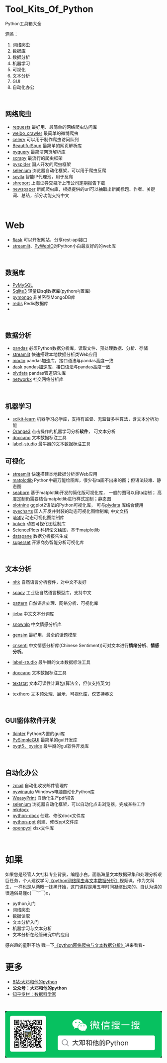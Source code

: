 # Tool_Kits_Of_Python
Python工具箱大全

涵盖：

1. 网络爬虫
2. 数据库
3. 数据分析
4. 机器学习
5. 可视化
6. 文本分析
7. GUI
8. 自动化办公


<br>

## 网络爬虫

- [requests](https://github.com/psf/requests)  最好用、最简单的网络爬虫访问库
- [weibo_crawler](https://github.com/thunderhit/weibo_crawler) 最简单的微博爬虫
- [celery](https://github.com/celery/celery/) 可以用于制作爬虫访问队列
- [BeautifulSoup](https://www.crummy.com/software/BeautifulSoup/bs4/doc/) 最简单的网页解析库
- [pyquery](https://github.com/gawel/pyquery)  最简洁网页解析库
- [scrapy](https://github.com/scrapy/scrapy) 最流行的爬虫框架
- [pyspider](https://github.com/binux/pyspider) 国人开发的爬虫框架
- [selenium](https://github.com/SeleniumHQ/selenium/) 浏览器自动化框架，可以用于爬虫反爬
- [scylla](https://github.com/imWildCat/scylla) 智能IP代理池，用于反爬
- [shreport](https://github.com/thunderhit/shreport) 上海证券交易所上市公司定期报告下载
- [newspaper](https://github.com/codelucas/newspaper) 新闻爬虫库，根据提供的url可以抽取出新闻标题、作者、关键词、总结，部分功能支持中文

<br>

# Web

- [flask](https://github.com/pallets/flask) 可以开发网站、分享rest-api接口
- [streamlit](https://github.com/streamlit/streamlit)、[PyWebIO](https://github.com/wang0618/PyWebIO)对Python小白最友好的的web库


<br>

## 数据库

- [PyMySQL](https://github.com/PyMySQL/PyMySQL)  
- [Sqlite3](https://docs.python.org/3/library/sqlite3.html)  轻量级sql数据库(python内置库)
- [pymongo](https://github.com/mongodb/mongo-python-driver) 非关系型MongoDB库
- [redis](https://github.com/redis/redis)  Redis数据库
- 
<br>


## 数据分析

- [pandas](https://github.com/pandas-dev/pandas) 必须Python数据分析库，读取文件、预处理数据、分析、存储
- [streamlit](https://github.com/streamlit/streamlit) 快速搭建本地数据分析类Web应用
- [modin](https://github.com/modin-project/modin) pandas加速库，接口语法与pandas高度一致
- [dask](https://github.com/dask/dask)  pandas加速库，接口语法与pandas高度一致
- [plydata](https://github.com/has2k1/plydata])  pandas管道语法库
- [networkx](https://github.com/networkx/networkx) 社交网络分析库

    
<br>


      

## 机器学习

- [scikit-learn](https://github.com/scikit-learn/scikit-learn) 机器学习必学库，支持有监督、无监督多种算法，含文本分析功能
- [Orange3](https://github.com/biolab/orange3) 点击操作的机器学习分析**软件**， 可文本分析
- [doccano](https://github.com/doccano/doccano) 文本数据标注工具
- [label-studio](https://github.com/heartexlabs/label-studio)  最牛掰的文本数据标注工具





## 可视化

- [streamlit](https://github.com/streamlit/streamlit) 快速搭建本地数据分析类Web应用
- [matplotlib](https://github.com/matplotlib/matplotlib)  Python中最万能绘图库，很少有ta画不出来的图；但语法较难、静态图
- [seaborn](https://github.com/mwaskom/seaborn) 基于matplotlib开发的简化版可视化库， 一般的图可以用ta绘制； 高度定制仍需要结合matplotlib进行样式定制；静态图
- [plotnine](https://github.com/has2k1/plotnine)  ggplot2语法的Python可视化库， 可与[plydata](https://github.com/has2k1/plydata]) 库结合使用
- [pyecharts](https://github.com/pyecharts/pyecharts) 国人开发并封装的动态可视化图绘制库; 中文文档
- [plotly](https://github.com/plotly/plotly.py) 动态可视化图绘制库
- [bokeh](https://github.com/bokeh/bokeh) 动态可视化图绘制库
- [SciencePlots](https://github.com/garrettj403/SciencePlots)  科研论文绘图，基于matplotlib
- [datapane](https://github.com/datapane/datapane)  数据分析报告生成
- [superset](https://github.com/apache/superset) 开源商务智能分析可视化库

<br> 



## 文本分析

- [nltk](https://github.com/nltk/nltk) 自然语言分析套件，对中文不友好

- [spacy](https://github.com/explosion/spaCy) 工业级自然语言模型库，支持中文
- [pattern](https://github.com/clips/pattern) 自然语言处理、网络分析、可视化库
- [jieba](https://github.com/fxsjy/jieba)  中文文本分词库
- [snownlp](https://github.com/isnowfy/snownlp) 中文情感分析库
- [gensim](https://github.com/RaRe-Technologies/gensim)  最好用、最全的话题模型
- [cnsenti](https://github.com/thunderhit/cnsenti) 中文情感分析库(Chinese Sentiment))可对文本进行**情绪分析**、**情感分析**。
- [label-studio](https://github.com/heartexlabs/label-studio)  最牛掰的文本数据标注工具
- [doccano](https://github.com/doccano/doccano) 文本数据标注工具
- [textstat](https://github.com/shivam5992/textstat)  文本可读性计算包(算法全，但仅支持英文)
- [texthero](https://github.com/jbesomi/texthero) 文本预处理、展示、可视化库，仅支持英文

      
<br>





## GUI窗体软件开发

- [tkinter](https://wiki.python.org/moin/TkInter) Python内置的gui库
- [PySimpleGUI](https://github.com/PySimpleGUI/PySimpleGUI) 最简单的gui开发库
- [pyqt5、pyside](https://doc.qt.io/qt.html#qtforpython) 最牛掰的gui软件开发库

 <br>



## 自动化办公

- [zmail](https://github.com/zhangyunhao116/zmail) 自动化收发邮件管理库
- [pywinauto](https://github.com/pywinauto/pywinauto) Windows电脑自动化Python库
- [WeasyPrint](https://github.com/Kozea/WeasyPrint)  自动化生产pdf报告
- [selenium](https://github.com/SeleniumHQ/selenium/) 浏览器自动化框架，可以自动化点击浏览器，完成某些工作
- [mkdocx](https://github.com/mkdocs/mkdocs/) 
- [python-docx](https://github.com/python-openxml/python-docx)  创建、修改docx文件库
- [python-ppt](https://github.com/scanny/python-pptx)  创建、修改ppt文件库
- [openpyxl](https://openpyxl.readthedocs.io/en/stable/) xlsx文件库

<br>



# 如果

如果您是经管人文社科专业背景，编程小白，面临海量文本数据采集和处理分析艰巨任务，个人建议学习[《python网络爬虫与文本数据分析》](https://ke.qq.com/course/482241?tuin=163164df)视频课。作为文科生，一样也是从两眼一抹黑开始，这门课程是用五年时间凝缩出来的。自认为讲的很通俗易懂o(*￣︶￣*)o，

- python入门
- 网络爬虫
- 数据读取
- 文本分析入门
- 机器学习与文本分析
- 文本分析在经管研究中的应用

感兴趣的童鞋不妨 戳一下[《python网络爬虫与文本数据分析》](https://ke.qq.com/course/482241?tuin=163164df)进来看看~



# 更多

- [B站:大邓和他的python](https://space.bilibili.com/122592901/channel/detail?cid=66008)
- **公众号：大邓和他的python**
- [知乎专栏：数据科学家](https://zhuanlan.zhihu.com/dadeng)


<br>

![](大邓和他的Python.png)

    

      
